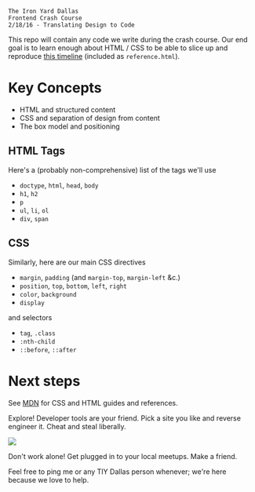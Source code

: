     The Iron Yard Dallas
    Frontend Crash Course
    2/18/16 - Translating Design to Code

This repo will contain any code we write during the crash course. Our end goal is to learn enough about HTML / CSS to be able to slice up and reproduce [this timeline](http://jdabbs.com/tiy-design-dallas/index.html) (included as `reference.html`).

# Key Concepts

* HTML and structured content
* CSS and separation of design from content
* The box model and positioning

## HTML Tags

Here's a (probably non-comprehensive) list of the tags we'll use

* `doctype`, `html`, `head`, `body`
* `h1`, `h2`
* `p`
* `ul`, `li`, `ol`
* `div`, `span`

## CSS 

Similarly, here are our main CSS directives

* `margin`, `padding` (and `margin-top`, `margin-left` &c.)
* `position`, `top`, `bottom`, `left`, `right`
* `color`, `background`
* `display`

and selectors

* `tag`, `.class`
* `:nth-child`
* `::before`, `::after`

# Next steps

See [MDN](https://developer.mozilla.org/en-US/docs/Web/Guide/CSS/Getting_started) for CSS and HTML guides and references.

Explore! Developer tools are your friend. Pick a site you like and reverse engineer it. Cheat and steal liberally.

![](http://meowcheese.com/sites/meowcheese.com/files/images/2012/06/it-s-dangerous-to-go-alone-take-this-.jpg)

Don't work alone! Get plugged in to your local meetups. Make a friend.

Feel free to ping me or any TIY Dallas person whenever; we're here because we love to help.